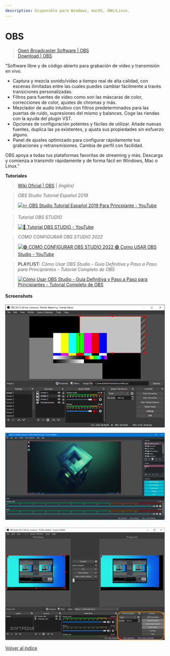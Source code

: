 ```yaml
---
description: Disponible para Windows, macOS, GNU/Linux.
---
```


# OBS

> [Open Broadcaster Software | OBS](https://obsproject.com/es)\
> [Download | OBS](https://obsproject.com/es/download)

"Software libre y de código abierto para grabación de video y transmisión en vivo.

* Captura y mezcla sonido/vídeo a tiempo real de alta calidad, con escenas ilimitadas entre las cuales puedes cambiar fácilmente a través transiciones personalizadas.
* Filtros para fuentes de vídeo como son las máscaras de color, correcciones de color, ajustes de chromas y más.
* Mezclador de audio intuitivo con filtros predeterminados para las puertas de ruido, supresiones del mismo y balances. Coge las riendas con la ayuda del plugin VST.
* Opciones de configuración potentes y fáciles de utilizar. Añade nuevas fuentes, duplica las ya existentes, y ajusta sus propiedades sin esfuerzo alguno.
* Panel de ajustes optimizado para configurar rápidamente tus grabaciones y retransmisiones. Cambia de perfil con facilidad.

OBS apoya a todas tus plataformas favoritas de streaming y más. Descarga y comienza a transmitir rápidamente y de forma fácil en Windows, Mac o Linux."

**Tutoriales**

> [Wiki Oficial | OBS](https://obsproject.com/wiki/) | _(inglés)_

> _OBS Studio Tutorial Español 2019_
>
> &#x20;[![✏️ OBS Studio Tutorial Español 2019 Para Princpiante - YouTube](https://img.youtube.com/vi/wIHCEU6CRrQ/0.jpg)](https://www.youtube.com/watch?v=wIHCEU6CRrQ)

> _Tutorial OBS STUDIO_
>
> &#x20;[![🎦 Tutorial OBS STUDIO - YouTube](https://img.youtube.com/vi/FR-RHhK4oNw/0.jpg)](https://www.youtube.com/watch?v=FR-RHhK4oNw)

> _COMO CONFIGURAR OBS STUDIO 2022_
>
> &#x20;[![🟢 COMO CONFIGURAR OBS STUDIO 2022 🟢 Como USAR OBS Studio - YouTube](https://img.youtube.com/vi/rIxpI03JCIk/0.jpg)](https://www.youtube.com/watch?v=rIxpI03JCIk)

> **PLAYLIST:** _Cómo Usar OBS Studio - Guía Definitiva y Paso a Paso para Principiantes - Tutorial Completo de OBS_
>
> &#x20;[![Cómo Usar OBS Studio - Guía Definitiva y Paso a Paso para Principiantes - Tutorial Completo de OBS](https://img.youtube.com/vi/dx36JNRPblw/0.jpg)](https://www.youtube.com/playlist?list=PLIPSHqXXl0xMALSHHrX4rRoHERP062HrS)

#### Screenshots

![](<../.gitbook/assets/image (4).png>)

![](<../.gitbook/assets/image (23).png>)

![](<../.gitbook/assets/image (24).png>)





[Volver al índice](../introduccion/contenidos.md)

